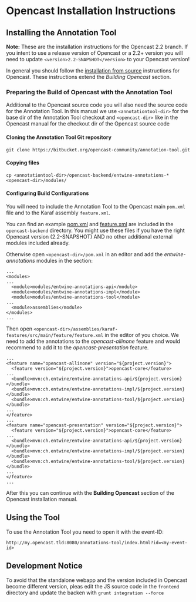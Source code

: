 # Opencast Installation Instructions

## Installing the Annotation Tool 

__Note:__ These are the installation instructions for the Opencast 2.2 branch. If you intent to use a release version
of Opencast or a 2.2+ version you will need to update `<version>2.2-SNAPSHOT</version>` to your Opencast version!

In general you should follow the [installation from source](https://docs.opencast.org/r/2.2.x/admin/installation/)
instructions for Opencast. These instructions extend the _Building Opencast_ section.

### Preparing the Build of Opencast with the Annotation Tool
Additional to the Opencast source code you will also need the source code for the Annotation Tool. In this manual we use `<annotationtool-dir>` for the base dir of the Annotation Tool checkout and `<opencast-dir>` like in the Opencast manual for the checkout dir of the Opencast source code

#### Cloning the Annotation Tool Git repository

    git clone https://bitbucket.org/opencast-community/annotation-tool.git

#### Copying files

    cp <annotationtool-dir>/opencast-backend/entwine-annotations-* <opencast-dir>/modules/

#### Configuring Build Configurations

You will need to include the Annotation Tool to the Opencast main `pom.xml` file and to the Karaf assembly `feature.xml`.

You can find an example [pom.xml](../opencast-backend/pom.xml) and [feature.xml](../opencast-backend/assemblies/karaf-features/src/main/feature/feature.xml) are included in the `opencast-backend` directory. You might use these
files if you have the right Opencast version (2.2-SNAPSHOT) AND no other additional external modules included already.

Otherwise open `<opencast-dir>/pom.xml` in an editor and add the _entwine-annotations_ modules in the <modules> section:

    ...
    <modules>
    ...
      <module>modules/entwine-annotations-api</module>
      <module>modules/entwine-annotations-impl</module>
      <module>modules/entwine-annotations-tool</module>
    ...
      <module>assemblies</module>
    </modules>
    ...


Then open `<opencast-dir>/assemblies/karaf-features/src/main/feature/feature.xml` in the editor of you choice. We need to add the annotations to the _opencast-allinone_ feature and would recommend to add it to the _opencast-presentation_ feature.

    ...
    <feature name="opencast-allinone" version="${project.version}">
      <feature version="${project.version}">opencast-core</feature>
    ...
      <bundle>mvn:ch.entwine/entwine-annotations-api/${project.version}</bundle>
      <bundle>mvn:ch.entwine/entwine-annotations-impl/${project.version}</bundle>
      <bundle>mvn:ch.entwine/entwine-annotations-tool/${project.version}</bundle>
    ...
    </feature>
    ...
    <feature name="opencast-presentation" version="${project.version}">
      <feature version="${project.version}">opencast-core</feature>
    ...
      <bundle>mvn:ch.entwine/entwine-annotations-api/${project.version}</bundle>
      <bundle>mvn:ch.entwine/entwine-annotations-impl/${project.version}</bundle>
      <bundle>mvn:ch.entwine/entwine-annotations-tool/${project.version}</bundle>
    ...
    </feature>
    ...

After this you can continue with the __Building Opencast__ section of the Opencast installation manual.
    
## Using the Tool

To use the Annotation Tool you need to open it with the event-ID:

    http://my.opencast.tld:8080/annotations-tool/index.html?id=<my-event-id>

## Development Notice

To avoid that the standalone webapp and the version included in Opencast become different version, pleas edit the JS source code in the `frontend` directory and update the backen with `grunt integration --force`

